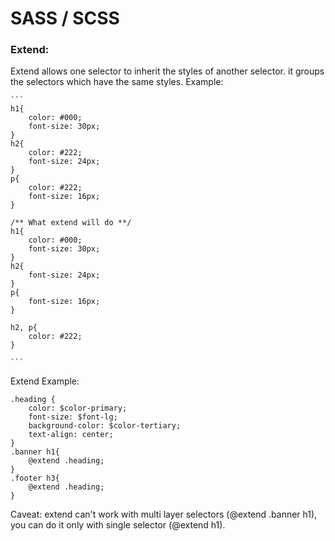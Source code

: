 # SASS / SCSS

### Extend:

Extend allows one selector to inherit the styles of another selector. it groups the selectors which have the same styles.
Example:
    
    ```
    h1{
        color: #000;
        font-size: 30px;
    }
    h2{
        color: #222;
        font-size: 24px;
    }
    p{
        color: #222;
        font-size: 16px;
    }
    
    /** What extend will do **/
    h1{
        color: #000;
        font-size: 30px;
    }
    h2{
        font-size: 24px;
    }
    p{
        font-size: 16px;
    }
    
    h2, p{
        color: #222;
    }
    
    ```

Extend Example: 

```
.heading {
    color: $color-primary;
    font-size: $font-lg;
    background-color: $color-tertiary;
    text-align: center;
}
.banner h1{
    @extend .heading;
}
.footer h3{
    @extend .heading;
}
```

Caveat: extend can't work with multi layer selectors (@extend .banner h1), you can do it only with single selector (@extend h1).
